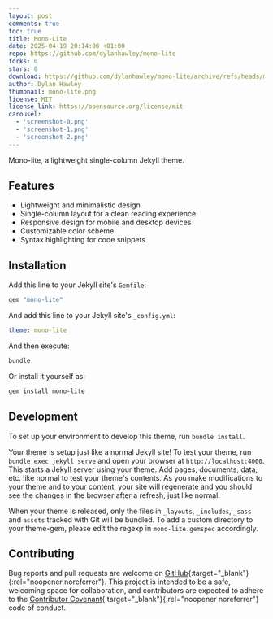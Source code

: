 ```yaml
---
layout: post
comments: true
toc: true
title: Mono-Lite
date: 2025-04-19 20:14:00 +01:00
repo: https://github.com/dylanhawley/mono-lite
forks: 0
stars: 0
download: https://github.com/dylanhawley/mono-lite/archive/refs/heads/main.zip
author: Dylan Hawley
thumbnail: mono-lite.png
license: MIT
license_link: https://opensource.org/license/mit
carousel:
  - 'screenshot-0.png'
  - 'screenshot-1.png'
  - 'screenshot-2.png'
---
```


Mono-lite, a lightweight single-column Jekyll theme.

## Features

- Lightweight and minimalistic design
- Single-column layout for a clean reading experience
- Responsive design for mobile and desktop devices
- Customizable color scheme
- Syntax highlighting for code snippets

## Installation

Add this line to your Jekyll site's `Gemfile`:

```ruby
gem "mono-lite"
```

And add this line to your Jekyll site's `_config.yml`:

```yaml
theme: mono-lite
```

And then execute:

```bash
bundle
```

Or install it yourself as:

```bash
gem install mono-lite
```

## Development

To set up your environment to develop this theme, run `bundle install`.

Your theme is setup just like a normal Jekyll site! To test your theme, run `bundle exec jekyll serve` and open your browser at `http://localhost:4000`. This starts a Jekyll server using your theme. Add pages, documents, data, etc. like normal to test your theme's contents. As you make modifications to your theme and to your content, your site will regenerate and you should see the changes in the browser after a refresh, just like normal.

When your theme is released, only the files in `_layouts`, `_includes`, `_sass` and `assets` tracked with Git will be bundled.
To add a custom directory to your theme-gem, please edit the regexp in `mono-lite.gemspec` accordingly.

## Contributing

Bug reports and pull requests are welcome on [GitHub](https://github.com/dylanhawley/mono-lite/compare){:target="_blank"}{:rel="noopener noreferrer"}. This project is intended to be a safe, welcoming space for collaboration, and contributors are expected to adhere to the [Contributor Covenant](http://contributor-covenant.org){:target="_blank"}{:rel="noopener noreferrer"} code of conduct.
